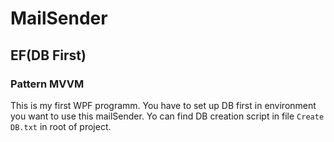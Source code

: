 # MailSender
## EF(DB First)
### Pattern MVVM

This is my first WPF programm.
You have to set up DB first in environment you want to use this mailSender.
Yo can find DB creation script in file ```Create DB.txt``` in root of project.
